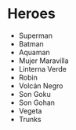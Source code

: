 # Heroes

* Superman
* Batman
* Aquaman
* Mujer Maravilla
* Linterna Verde
* Robin
* Volcán Negro
* Son Goku
* Son Gohan
* Vegeta
* Trunks
